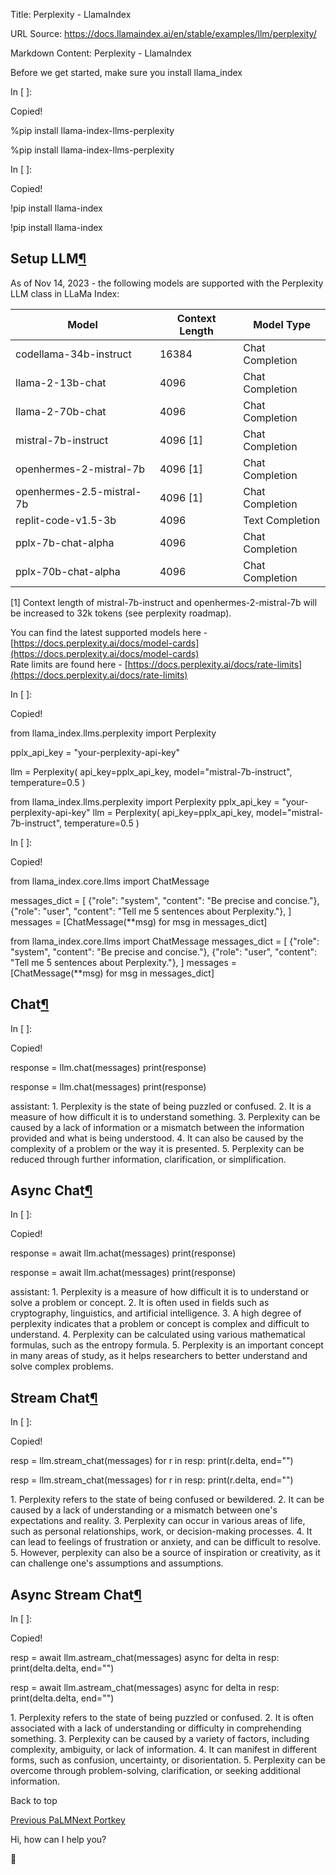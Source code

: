 Title: Perplexity - LlamaIndex

URL Source: https://docs.llamaindex.ai/en/stable/examples/llm/perplexity/

Markdown Content:
Perplexity - LlamaIndex


Before we get started, make sure you install llama\_index

In \[ \]:

Copied!

%pip install llama\-index\-llms\-perplexity

%pip install llama-index-llms-perplexity

In \[ \]:

Copied!

!pip install llama\-index

!pip install llama-index

Setup LLM[¶](https://docs.llamaindex.ai/en/stable/examples/llm/perplexity/#setup-llm)
-------------------------------------------------------------------------------------

As of Nov 14, 2023 - the following models are supported with the Perplexity LLM class in LLaMa Index:

| Model | Context Length | Model Type |
| --- | --- | --- |
| codellama-34b-instruct | 16384 | Chat Completion |
| llama-2-13b-chat | 4096 | Chat Completion |
| llama-2-70b-chat | 4096 | Chat Completion |
| mistral-7b-instruct | 4096 \[1\] | Chat Completion |
| openhermes-2-mistral-7b | 4096 \[1\] | Chat Completion |
| openhermes-2.5-mistral-7b | 4096 \[1\] | Chat Completion |
| replit-code-v1.5-3b | 4096 | Text Completion |
| pplx-7b-chat-alpha | 4096 | Chat Completion |
| pplx-70b-chat-alpha | 4096 | Chat Completion |

\[1\] Context length of mistral-7b-instruct and openhermes-2-mistral-7b will be increased to 32k tokens (see perplexity roadmap).

You can find the latest supported models here - [https://docs.perplexity.ai/docs/model-cards](https://docs.perplexity.ai/docs/model-cards)  
Rate limits are found here - [https://docs.perplexity.ai/docs/rate-limits](https://docs.perplexity.ai/docs/rate-limits)

In \[ \]:

Copied!

from llama\_index.llms.perplexity import Perplexity

pplx\_api\_key \= "your-perplexity-api-key"

llm \= Perplexity(
    api\_key\=pplx\_api\_key, model\="mistral-7b-instruct", temperature\=0.5
)

from llama\_index.llms.perplexity import Perplexity pplx\_api\_key = "your-perplexity-api-key" llm = Perplexity( api\_key=pplx\_api\_key, model="mistral-7b-instruct", temperature=0.5 )

In \[ \]:

Copied!

from llama\_index.core.llms import ChatMessage

messages\_dict \= \[
    {"role": "system", "content": "Be precise and concise."},
    {"role": "user", "content": "Tell me 5 sentences about Perplexity."},
\]
messages \= \[ChatMessage(\*\*msg) for msg in messages\_dict\]

from llama\_index.core.llms import ChatMessage messages\_dict = \[ {"role": "system", "content": "Be precise and concise."}, {"role": "user", "content": "Tell me 5 sentences about Perplexity."}, \] messages = \[ChatMessage(\*\*msg) for msg in messages\_dict\]

Chat[¶](https://docs.llamaindex.ai/en/stable/examples/llm/perplexity/#chat)
---------------------------------------------------------------------------

In \[ \]:

Copied!

response \= llm.chat(messages)
print(response)

response = llm.chat(messages) print(response)

assistant: 1. Perplexity is the state of being puzzled or confused.
2. It is a measure of how difficult it is to understand something.
3. Perplexity can be caused by a lack of information or a mismatch between the information provided and what is being understood.
4. It can also be caused by the complexity of a problem or the way it is presented.
5. Perplexity can be reduced through further information, clarification, or simplification.

Async Chat[¶](https://docs.llamaindex.ai/en/stable/examples/llm/perplexity/#async-chat)
---------------------------------------------------------------------------------------

In \[ \]:

Copied!

response \= await llm.achat(messages)
print(response)

response = await llm.achat(messages) print(response)

assistant: 1. Perplexity is a measure of how difficult it is to understand or solve a problem or concept.
2. It is often used in fields such as cryptography, linguistics, and artificial intelligence.
3. A high degree of perplexity indicates that a problem or concept is complex and difficult to understand.
4. Perplexity can be calculated using various mathematical formulas, such as the entropy formula.
5. Perplexity is an important concept in many areas of study, as it helps researchers to better understand and solve complex problems.

Stream Chat[¶](https://docs.llamaindex.ai/en/stable/examples/llm/perplexity/#stream-chat)
-----------------------------------------------------------------------------------------

In \[ \]:

Copied!

resp \= llm.stream\_chat(messages)
for r in resp:
    print(r.delta, end\="")

resp = llm.stream\_chat(messages) for r in resp: print(r.delta, end="")

1\. Perplexity refers to the state of being confused or bewildered.
2. It can be caused by a lack of understanding or a mismatch between one's expectations and reality.
3. Perplexity can occur in various areas of life, such as personal relationships, work, or decision-making processes.
4. It can lead to feelings of frustration or anxiety, and can be difficult to resolve.
5. However, perplexity can also be a source of inspiration or creativity, as it can challenge one's assumptions and assumptions.

Async Stream Chat[¶](https://docs.llamaindex.ai/en/stable/examples/llm/perplexity/#async-stream-chat)
-----------------------------------------------------------------------------------------------------

In \[ \]:

Copied!

resp \= await llm.astream\_chat(messages)
async for delta in resp:
    print(delta.delta, end\="")

resp = await llm.astream\_chat(messages) async for delta in resp: print(delta.delta, end="")

1\. Perplexity refers to the state of being puzzled or confused.
2. It is often associated with a lack of understanding or difficulty in comprehending something.
3. Perplexity can be caused by a variety of factors, including complexity, ambiguity, or lack of information.
4. It can manifest in different forms, such as confusion, uncertainty, or disorientation.
5. Perplexity can be overcome through problem-solving, clarification, or seeking additional information.

Back to top

[Previous PaLM](https://docs.llamaindex.ai/en/stable/examples/llm/palm/)[Next Portkey](https://docs.llamaindex.ai/en/stable/examples/llm/portkey/)

Hi, how can I help you?

🦙
